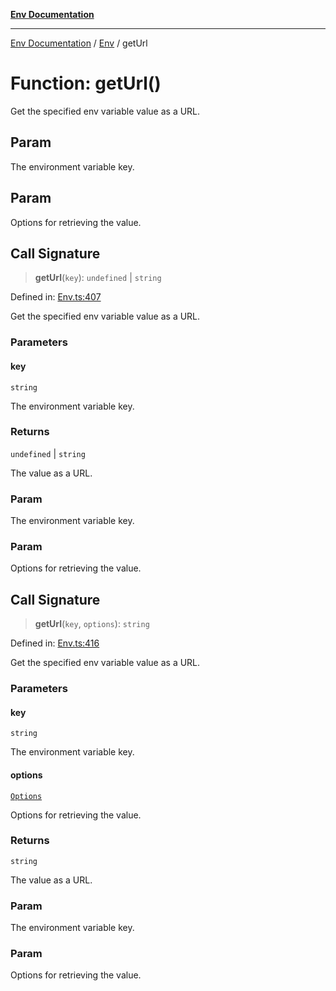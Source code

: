 [**Env Documentation**](../../README.md)

***

[Env Documentation](../../README.md) / [Env](../README.md) / getUrl

# Function: getUrl()

Get the specified env variable value as a URL.

## Param

The environment variable key.

## Param

Options for retrieving the value.

## Call Signature

> **getUrl**(`key`): `undefined` \| `string`

Defined in: [Env.ts:407](https://github.com/stonemjs/env/blob/23fb7680a09f87fe5357fe99ea6eb16187d6b1f8/src/Env.ts#L407)

Get the specified env variable value as a URL.

### Parameters

#### key

`string`

The environment variable key.

### Returns

`undefined` \| `string`

The value as a URL.

### Param

The environment variable key.

### Param

Options for retrieving the value.

## Call Signature

> **getUrl**(`key`, `options`): `string`

Defined in: [Env.ts:416](https://github.com/stonemjs/env/blob/23fb7680a09f87fe5357fe99ea6eb16187d6b1f8/src/Env.ts#L416)

Get the specified env variable value as a URL.

### Parameters

#### key

`string`

The environment variable key.

#### options

[`Options`](../../declarations/interfaces/Options.md)

Options for retrieving the value.

### Returns

`string`

The value as a URL.

### Param

The environment variable key.

### Param

Options for retrieving the value.
